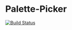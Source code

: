 # Palette-Picker

[![Build Status](https://travis-ci.org/nphan24/palette-picker.svg?branch=master)](https://travis-ci.org/nphan24/palette-picker)